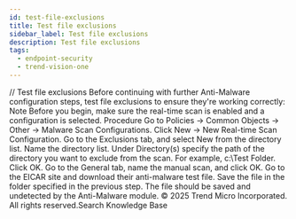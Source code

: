```yaml
---
id: test-file-exclusions
title: Test file exclusions
sidebar_label: Test file exclusions
description: Test file exclusions
tags:
  - endpoint-security
  - trend-vision-one
---
```


/*<![CDATA[*/ $('#title').html($('meta[name=map-description]').attr('content')); /*]]>*/ Test file exclusions Before continuing with further Anti-Malware configuration steps, test file exclusions to ensure they're working correctly: Note Before you begin, make sure the real-time scan is enabled and a configuration is selected. Procedure Go to Policies → Common Objects → Other → Malware Scan Configurations. Click New → New Real-time Scan Configuration. Go to the Exclusions tab, and select New from the directory list. Name the directory list. Under Directory(s) specify the path of the directory you want to exclude from the scan. For example, c:\Test Folder\. Click OK. Go to the General tab, name the manual scan, and click OK. Go to the EICAR site and download their anti-malware test file. Save the file in the folder specified in the previous step. The file should be saved and undetected by the Anti-Malware module. © 2025 Trend Micro Incorporated. All rights reserved.Search Knowledge Base